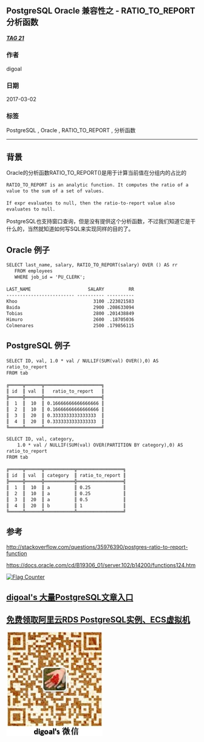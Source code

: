 ## PostgreSQL Oracle 兼容性之 - RATIO_TO_REPORT 分析函数  
##### [TAG 21](../class/21.md)
                    
### 作者                    
digoal                    
                    
### 日期                    
2017-03-02                    
                    
### 标签                    
PostgreSQL , Oracle , RATIO_TO_REPORT , 分析函数      
            
----           
            
## 背景     
Oracle的分析函数RATIO_TO_REPORT()是用于计算当前值在分组内的占比的  
  
```  
RATIO_TO_REPORT is an analytic function. It computes the ratio of a value to the sum of a set of values.   
  
If expr evaluates to null, then the ratio-to-report value also evaluates to null.  
```  
  
PostgreSQL也支持窗口查询，但是没有提供这个分析函数，不过我们知道它是干什么的，当然就知道如何写SQL来实现同样的目的了。  
  
## Oracle 例子  
  
```  
SELECT last_name, salary, RATIO_TO_REPORT(salary) OVER () AS rr  
   FROM employees  
   WHERE job_id = 'PU_CLERK';  
  
LAST_NAME                     SALARY         RR  
------------------------- ---------- ----------  
Khoo                            3100 .223021583  
Baida                           2900 .208633094  
Tobias                          2800 .201438849  
Himuro                          2600  .18705036  
Colmenares                      2500 .179856115  
```  
  
## PostgreSQL 例子  
  
```  
SELECT ID, val, 1.0 * val / NULLIF(SUM(val) OVER(),0) AS ratio_to_report  
FROM tab  
  
╔═════╦══════╦═════════════════════╗  
║ id  ║ val  ║   ratio_to_report   ║  
╠═════╬══════╬═════════════════════╣  
║  1  ║  10  ║ 0.16666666666666666 ║  
║  2  ║  10  ║ 0.16666666666666666 ║  
║  3  ║  20  ║ 0.3333333333333333  ║  
║  4  ║  20  ║ 0.3333333333333333  ║  
╚═════╩══════╩═════════════════════╝  
```  
  
```  
SELECT ID, val, category,  
    1.0 * val / NULLIF(SUM(val) OVER(PARTITION BY category),0) AS ratio_to_report  
FROM tab  
  
╔═════╦══════╦═══════════╦═════════════════╗  
║ id  ║ val  ║ category  ║ ratio_to_report ║  
╠═════╬══════╬═══════════╬═════════════════╣  
║  1  ║  10  ║ a         ║ 0.25            ║  
║  2  ║  10  ║ a         ║ 0.25            ║  
║  3  ║  20  ║ a         ║ 0.5             ║  
║  4  ║  20  ║ b         ║ 1               ║  
╚═════╩══════╩═══════════╩═════════════════╝  
```  
  
## 参考  
http://stackoverflow.com/questions/35976390/postgres-ratio-to-report-function  
  
https://docs.oracle.com/cd/B19306_01/server.102/b14200/functions124.htm  
  
<a rel="nofollow" href="http://info.flagcounter.com/h9V1"  ><img src="http://s03.flagcounter.com/count/h9V1/bg_FFFFFF/txt_000000/border_CCCCCC/columns_2/maxflags_12/viewers_0/labels_0/pageviews_0/flags_0/"  alt="Flag Counter"  border="0"  ></a>  
  
  
  
  
  
  
## [digoal's 大量PostgreSQL文章入口](https://github.com/digoal/blog/blob/master/README.md "22709685feb7cab07d30f30387f0a9ae")
  
  
## [免费领取阿里云RDS PostgreSQL实例、ECS虚拟机](https://free.aliyun.com/ "57258f76c37864c6e6d23383d05714ea")
  
  
![digoal's weixin](../pic/digoal_weixin.jpg "f7ad92eeba24523fd47a6e1a0e691b59")
  
